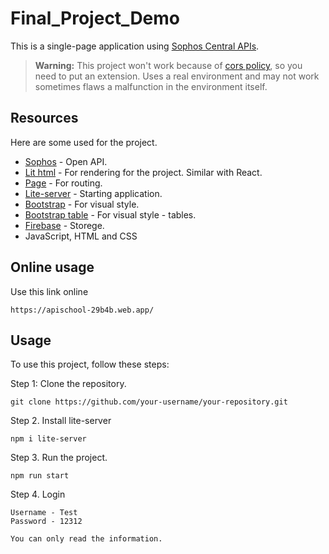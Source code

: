 # Final_Project_Demo
This is a single-page application using [Sophos Central APIs](https://developer.sophos.com/).

> **Warning:** This project won't work because of  [cors policy](https://developer.mozilla.org/en-US/docs/Web/HTTP/CORS), so you need to put an extension. Uses a real environment and may not work sometimes flaws a malfunction in the environment itself.

## Resources
Here are some used for the project.

- [Sophos](https://developer.sophos.com/) - Open API.
- [Lit html](https://lit.dev/docs/v3/) - For rendering for the project. Similar with React.
- [Page](https://www.npmjs.com/package/page) - For routing.
- [Lite-server](https://www.npmjs.com/package/lite-server) - Starting application.
- [Bootstrap](https://getbootstrap.com/) - For visual style.
- [Bootstrap table](https://getbootstrap.com/docs/4.0/content/tables/) - For visual style - tables.
- [Firebase](https://firebase.google.com/) - Storege.
- JavaScript, HTML and CSS

## Online usage
Use this link online
```
https://apischool-29b4b.web.app/
```

## Usage
To use this project, follow these steps:

Step 1: Clone the repository.
   ```shell
   git clone https://github.com/your-username/your-repository.git
   ```
Step 2. Install lite-server
   ```shell
   npm i lite-server
   ```
Step 3. Run the project.
   ```shell
   npm run start
   ```
Step 4. Login
   ```
   Username - Test
   Password - 12312
   
   You can only read the information.
   ```
